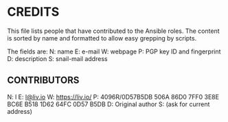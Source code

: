 # CREDITS

This file lists people that have contributed to the Ansible roles. The content
is sorted by name and formatted to allow easy grepping by scripts.

The fields are:
N: name
E: e-mail
W: webpage
P: PGP key ID and fingerprint
D: description
S: snail-mail address

## CONTRIBUTORS

N: l
E: l@liv.io
W: https://liv.io/
P: 4096R/0D57B5DB 506A 86D0 7FF0 3E8E BC6E B518 1D62 64FC 0D57 B5DB
D: Original author
S: (ask for current address)
